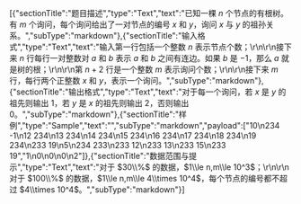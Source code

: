 [{"sectionTitle":"题目描述","type":"Text","text":"已知一棵 $n$ 个节点的有根树。有 $m$ 个询问，每个询问给出了一对节点的编号 $x$ 和 $y$，询问 $x$ 与 $y$ 的祖孙关系。","subType":"markdown"},{"sectionTitle":"输入格式","type":"Text","text":"输入第一行包括一个整数 $n$ 表示节点个数；\r\n\r\n接下来 $n$ 行每行一对整数对 $a$ 和 $b$ 表示 $a$ 和 $b$ 之间有连边。如果 $b$ 是 $-1$，那么 $a$ 就是树的根；\r\n\r\n第 $n+2$ 行是一个整数 $m$ 表示询问个数；\r\n\r\n接下来 $m$ 行，每行两个正整数 $x$ 和 $y$，表示一个询问。","subType":"markdown"},{"sectionTitle":"输出格式","type":"Text","text":"对于每一个询问，若 $x$ 是 $y$ 的祖先则输出 $1$，若 $y$ 是 $x$ 的祖先则输出 $2$，否则输出 $0$。","subType":"markdown"},{"sectionTitle":"样例","type":"Sample","text":"","subType":"markdown","payload":["10\n234 -1\n12 234\n13 234\n14 234\n15 234\n16 234\n17 234\n18 234\n19 234\n233 19\n5\n234 233\n233 12\n233 13\n233 15\n233 19","1\n0\n0\n0\n2"]},{"sectionTitle":"数据范围与提示","type":"Text","text":"对于 $30\\%$ 的数据，$1\\le n,m\\le 10^3$；\r\n\r\n对于 $100\\%$ 的数据，$1\\le n,m\\le 4\\times 10^4$，每个节点的编号都不超过 $4\\times 10^4$。","subType":"markdown"}]